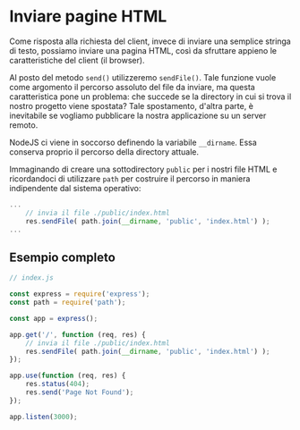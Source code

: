 # Inviare pagine HTML

Come risposta alla richiesta del client, invece di inviare una semplice stringa di testo, possiamo inviare una pagina HTML,
così da sfruttare appieno le caratteristiche del client (il browser).

Al posto del metodo `send()` utilizzeremo `sendFile()`. Tale funzione vuole come
argomento il percorso assoluto del file da inviare, ma questa caratteristica pone
un problema: che succede se la directory in cui si trova il nostro progetto viene
spostata? Tale spostamento, d'altra parte, è inevitabile se vogliamo pubblicare
la nostra applicazione su un server remoto.

NodeJS ci viene in soccorso definendo la variabile `__dirname`. Essa conserva proprio il percorso della directory attuale.

Immaginando di creare una sottodirectory `public` per i nostri file HTML e ricordandoci di utilizzare `path`
per costruire il percorso in maniera indipendente dal sistema operativo:

```js
...
    // invia il file ./public/index.html
    res.sendFile( path.join(__dirname, 'public', 'index.html') );
...
```

## Esempio completo

```js
// index.js

const express = require('express');
const path = require('path');

const app = express();

app.get('/', function (req, res) {
    // invia il file ./public/index.html
    res.sendFile( path.join(__dirname, 'public', 'index.html') );
});

app.use(function (req, res) {
    res.status(404);
    res.send('Page Not Found');
});

app.listen(3000);
```